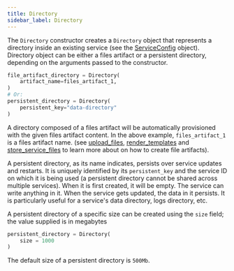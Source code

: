 ```yaml
---
title: Directory
sidebar_label: Directory
---
```


The `Directory` constructor creates a `Directory` object that represents a directory inside an existing service (see
the [ServiceConfig][service-config] object).
Directory object can be either a files artifact or a persistent directory, depending on the arguments passed to the 
constructor.

```python
file_artifact_directory = Directory(
    artifact_name=files_artifact_1,
)
# Or:
persistent_directory = Directory(
    persistent_key="data-directory"
)
```

A directory composed of a files artifact will be automatically provisioned with the given files artifact content. In 
the above example, `files_artifact_1` is a files artifact name. (see [upload_files][upload-files-reference], 
[render_templates][render-templates-reference] and [store_service_files][store-service-reference] to learn more about 
on how to create file artifacts). 

A persistent directory, as its name indicates, persists over service updates and restarts. It is uniquely identified 
by its `persistent_key` and the service ID on which it is being used (a persistent directory cannot be shared across
multiple services). When it is first created, it will be empty. The service can write anything in it. When the service 
gets updated, the data in it persists. It is particularly useful for a service's data directory, logs directory, etc.

A persistent directory of a specific size can be created using the `size` field; the value supplied is in megabytes

```python
persistent_directory = Directory(
    size = 1000
)
```

The default size of a persistent directory is `500Mb`.

<!--------------- ONLY LINKS BELOW THIS POINT ---------------------->
[render-templates-reference]: ./plan.md#render_templates
[service-config]: ./service-config.md
[store-service-reference]: ./plan.md#store_service_files
[upload-files-reference]: ./plan.md#upload_files
